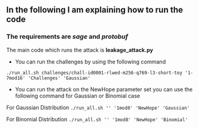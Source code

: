 ## In the following I am explaining how to run the code

### The requirements are *sage* and *protobuf*

The main code which runs the attack is **leakage_attack.py**

* You can run the challenges by using the following command

`
./run_all.sh challenges/chall-id0001-rlwed-m256-q769-l3-short-toy '1-7mod16' 'Challenges' 'Gaussian'
`

* You can run the attack on the NewHope parameter set you can use the following command for Gaussian or Binomial case

For Gaussian Distribution
`
./run_all.sh '' '1mod8' 'NewHope' 'Gaussian'
`

For Binomial Distribution
`
./run_all.sh '' '1mod8' 'NewHope' 'Binomial'
`
